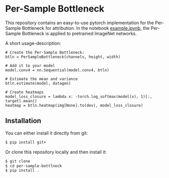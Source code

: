 # Per-Sample Bottleneck

This repository contains an easy-to-use pytorch implementation for the Per-Sample Bottleneck for
attribution.  In the notebook [example.ipynb](example.ipynb), the Per-Sample Bottleneck is
applied to pretrained ImageNet networks.

A short usage-description:

```
# Create the Per-Sample Bottleneck:
btln = PerSampleBottleneck(channels, height, width)

# Add it to your model
model.conv4 = nn.Sequential(model.conv4, btln)

# Estimate the mean and variance
btln.estimate(model, datagen)

# Create heatmaps
model_loss_closure = lambda x: -torch.log_softmax(model(x), 1)[:, target].mean()
heatmap = btln.heatmap(img[None].to(dev), model_loss_closure)
```

## Installation

You can either install it directly from git:
```bash
$ pip install git+
```

Or clone this repository locally and then install it:
```bash
$ git clone
$ cd per-sample-bottlneck
$ pip install .
```
